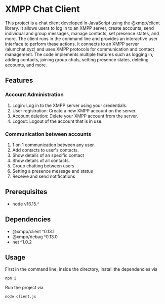 # XMPP Chat Client
This project is a chat client developed in JavaScript using the @xmpp/client library. It allows users to log in to an XMPP server, create accounts, send individual and group messages, manage contacts, set presence states, and more. The client runs in the command line and provides an interactive user interface to perform these actions. It connects to an XMPP server (alumchat.xyz) and uses XMPP protocols for communication and contact management. The code implements multiple features such as logging in, adding contacts, joining group chats, setting presence states, deleting accounts, and more.

## Features
### Account Administration
1. Login: Log in to the XMPP server using your credentials.
2. User registration: Create a new XMPP account on the server.
3. Account deletion: Delete your XMPP account from the server.
4. Logout: Logout of the account that is in use.

### Communication between accounts
1. 1 on 1 communication between any user.
2. Add contacts to user's contacts.
3. Show details of an specific contact
4. Show details of all contacts.
5. Group chatting between users
6. Setting a presence message and status
7. Receive and send notifications

## Prerequisites
- node v16.15.^
## Dependencies
- @xmpp/client ^0.13.1
- @xmpp/debug ^0.13.0
- net ^1.0.2

## Usage
First in the command line, inside the directory, install the dependencies via

```
npm i
```
Run the project via
```
node client.js
```

